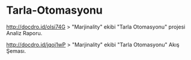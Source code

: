 # Tarla-Otomasyonu
http://docdro.id/olsi74G > "Marjinality" ekibi "Tarla Otomasyonu" projesi Analiz Raporu.

http://docdro.id/jqoj1wP > "Marjinality" ekibi "Tarla Otomasyonu" Akış Şeması.
